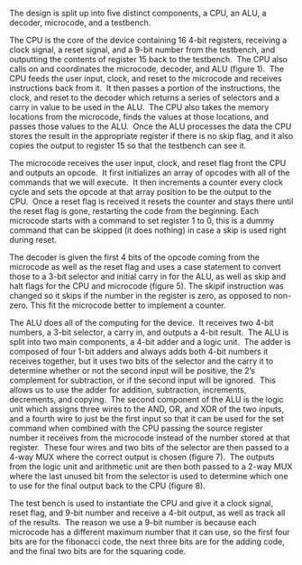 The design is split up into five distinct components, a CPU, an ALU, a decoder, microcode, and a testbench.

The CPU is the core of the device containing 16 4-bit registers, receiving a clock signal, a reset signal, and a 9-bit number from the testbench, and outputting the contents of register 15 back to the testbench.  The CPU also calls on and coordinates the microcode, decoder, and ALU (figure 1).  The CPU feeds the user input, clock, and reset to the microcode and receives instructions back from it.  It then passes a portion of the instructions, the clock, and reset to the decoder which returns a series of selectors and a carry in value to be used in the ALU.  The CPU also takes the memory locations from the microcode, finds the values at those locations, and passes those values to the ALU.  Once the ALU processes the data the CPU stores the result in the appropriate register if there is no skip flag, and it also copies the output to register 15 so that the testbench can see it.

The microcode receives the user input, clock, and reset flag front the CPU and outputs an opcode.  It first initializes an array of opcodes with all of the commands that we will execute.  It then increments a counter every clock cycle and sets the opcode at that array position to be the output to the CPU.  Once a reset flag is received it resets the counter and stays there until the reset flag is gone, restarting the code from the beginning. Each microcode starts with a command to set register 1 to 0, this is a dummy command that can be skipped (it does nothing) in case a skip is used right during reset.

The decoder is given the first 4 bits of the opcode coming from the microcode as well as the reset flag and uses a case statement to convert those to a 3-bit selector and initial carry in for the ALU, as well as skip and halt flags for the CPU and microcode (figure 5). The skipif instruction was changed so it skips if the number in the register is zero, as opposed to non-zero. This fit the microcode better to implement a counter. 

The ALU does all of the computing for the device.  It receives two 4-bit numbers, a 3-bit selector, a carry in, and outputs a 4-bit result.  The ALU is split into two main components, a 4-bit adder and a logic unit.  The adder is composed of four 1-bit adders and always adds both 4-bit numbers it receives together, but it uses two bits of the selector and the carry it to determine whether or not the second input will be positive, the 2’s complement for subtraction, or if the second input will be ignored.  This allows us to use the adder for addition, subtraction, increments, decrements, and copying.  The second component of the ALU is the logic unit which assigns three wires to the AND, OR, and XOR of the two inputs, and a fourth wire to just be the first input so that it can be used for the set command when combined with the CPU passing the source register number it receives from the microcode instead of the number stored at that register.  These four wires and two bits of the selector are then passed to a 4-way MUX where the correct output is chosen (figure 7).  The outputs from the logic unit and arithmetic unit are then both passed to a 2-way MUX where the last unused bit from the selector is used to determine which one to use for the final output back to the CPU (figure 8).

The test bench is used to instantiate the CPU and give it a clock signal, reset flag, and 9-bit number and receive a 4-bit output, as well as track all of the results.  The reason we use a 9-bit number is because each microcode has a different maximum number that it can use, so the first four bits are for the fibonacci code, the next three bits are for the adding code, and the final two bits are for the squaring code.
